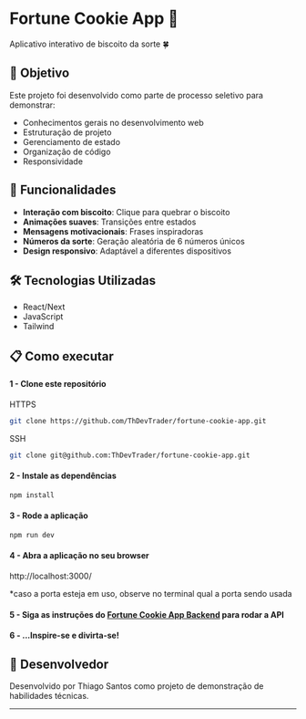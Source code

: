 # Fortune Cookie App 🥠

Aplicativo interativo de biscoito da sorte 🍀

## 🎯 Objetivo

Este projeto foi desenvolvido como parte de processo seletivo para demonstrar:
- Conhecimentos gerais no desenvolvimento web
- Estruturação de projeto
- Gerenciamento de estado
- Organização de código
- Responsividade

## 🚀 Funcionalidades

- **Interação com biscoito**: Clique para quebrar o biscoito
- **Animações suaves**: Transições entre estados
- **Mensagens motivacionais**: Frases inspiradoras  
- **Números da sorte**: Geração aleatória de 6 números únicos
- **Design responsivo**: Adaptável a diferentes dispositivos

## 🛠️ Tecnologias Utilizadas

- React/Next
- JavaScript
- Tailwind

## 📋 Como executar

#### 1 - Clone este repositório 

HTTPS
```bash
git clone https://github.com/ThDevTrader/fortune-cookie-app.git
```

SSH
```bash
git clone git@github.com:ThDevTrader/fortune-cookie-app.git
```

#### 2 - Instale as dependências
```bash
npm install
```

#### 3 - Rode a aplicação
```bash
npm run dev
```

#### 4 - Abra a aplicação no seu browser
http://localhost:3000/

*caso a porta esteja em uso, observe no terminal qual a porta sendo usada

#### 5 - Siga as instruções do [Fortune Cookie App Backend](https://github.com/ThDevTrader/fortune-cookie-app-backend) para rodar a API

#### 6 - ...Inspire-se e divirta-se!

## 👤 Desenvolvedor

Desenvolvido por Thiago Santos como projeto de demonstração de habilidades técnicas.

---
